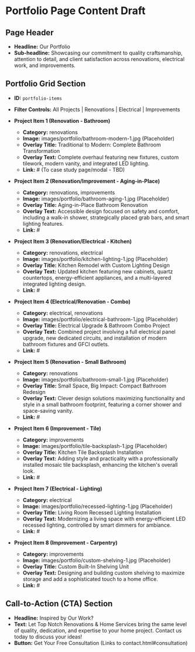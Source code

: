 # Portfolio Page Content Draft

## Page Header

*   **Headline:** Our Portfolio
*   **Sub-headline:** Showcasing our commitment to quality craftsmanship, attention to detail, and client satisfaction across renovations, electrical work, and improvements.

## Portfolio Grid Section

*   **ID:** `portfolio-items`
*   **Filter Controls:** All Projects | Renovations | Electrical | Improvements

*   **Project Item 1 (Renovation - Bathroom)**
    *   **Category:** renovations
    *   **Image:** images/portfolio/bathroom-modern-1.jpg (Placeholder)
    *   **Overlay Title:** Traditional to Modern: Complete Bathroom Transformation
    *   **Overlay Text:** Complete overhaul featuring new fixtures, custom tilework, modern vanity, and integrated LED lighting.
    *   **Link:** # (To case study page/modal - TBD)

*   **Project Item 2 (Renovation/Improvement - Aging-in-Place)**
    *   **Category:** renovations, improvements
    *   **Image:** images/portfolio/bathroom-aging-1.jpg (Placeholder)
    *   **Overlay Title:** Aging-in-Place Bathroom Renovation
    *   **Overlay Text:** Accessible design focused on safety and comfort, including a walk-in shower, strategically placed grab bars, and smart lighting features.
    *   **Link:** #

*   **Project Item 3 (Renovation/Electrical - Kitchen)**
    *   **Category:** renovations, electrical
    *   **Image:** images/portfolio/kitchen-lighting-1.jpg (Placeholder)
    *   **Overlay Title:** Kitchen Remodel with Custom Lighting Design
    *   **Overlay Text:** Updated kitchen featuring new cabinets, quartz countertops, energy-efficient appliances, and a multi-layered integrated lighting design.
    *   **Link:** #

*   **Project Item 4 (Electrical/Renovation - Combo)**
    *   **Category:** electrical, renovations
    *   **Image:** images/portfolio/electrical-bathroom-1.jpg (Placeholder)
    *   **Overlay Title:** Electrical Upgrade & Bathroom Combo Project
    *   **Overlay Text:** Combined project involving a full electrical panel upgrade, new dedicated circuits, and installation of modern bathroom fixtures and GFCI outlets.
    *   **Link:** #

*   **Project Item 5 (Renovation - Small Bathroom)**
    *   **Category:** renovations
    *   **Image:** images/portfolio/bathroom-small-1.jpg (Placeholder)
    *   **Overlay Title:** Small Space, Big Impact: Compact Bathroom Redesign
    *   **Overlay Text:** Clever design solutions maximizing functionality and style in a small bathroom footprint, featuring a corner shower and space-saving vanity.
    *   **Link:** #

*   **Project Item 6 (Improvement - Tile)**
    *   **Category:** improvements
    *   **Image:** images/portfolio/tile-backsplash-1.jpg (Placeholder)
    *   **Overlay Title:** Kitchen Tile Backsplash Installation
    *   **Overlay Text:** Adding style and practicality with a professionally installed mosaic tile backsplash, enhancing the kitchen's overall look.
    *   **Link:** #

*   **Project Item 7 (Electrical - Lighting)**
    *   **Category:** electrical
    *   **Image:** images/portfolio/recessed-lighting-1.jpg (Placeholder)
    *   **Overlay Title:** Living Room Recessed Lighting Installation
    *   **Overlay Text:** Modernizing a living space with energy-efficient LED recessed lighting, controlled by smart dimmers for ambiance.
    *   **Link:** #

*   **Project Item 8 (Improvement - Carpentry)**
    *   **Category:** improvements
    *   **Image:** images/portfolio/custom-shelving-1.jpg (Placeholder)
    *   **Overlay Title:** Custom Built-In Shelving Unit
    *   **Overlay Text:** Designing and building custom shelving to maximize storage and add a sophisticated touch to a home office.
    *   **Link:** #

## Call-to-Action (CTA) Section

*   **Headline:** Inspired by Our Work?
*   **Text:** Let Top Notch Renovations & Home Services bring the same level of quality, dedication, and expertise to your home project. Contact us today to discuss your ideas!
*   **Button:** Get Your Free Consultation (Links to contact.html#consultation)

